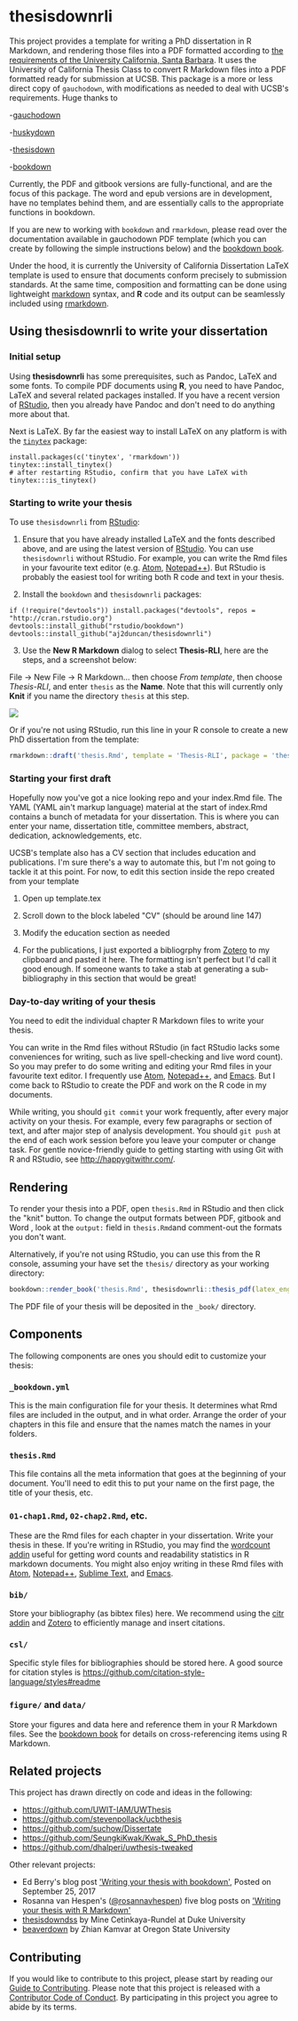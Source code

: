  

# thesisdownrli 

This project provides a template for writing a PhD dissertation in R Markdown, and rendering those files into a PDF formatted according to [the requirements of the University California, Santa Barbara](http://www.graddiv.ucsb.edu/academic/Filing-Your-Thesis-Dissertation-DMA-Document). It uses the University of California Thesis Class to convert R Markdown files into a PDF formatted ready for submission at UCSB. This package is a more or less direct copy of `gauchodown`, with modifications as needed to deal with UCSB's requirements.  Huge thanks to

-[gauchodown](https://github.com/kmillage/gauchodown) 

-[huskydown](https://github.com/benmarwick/huskydown)

-[thesisdown](https://github.com/ismayc/thesisdown) 

-[bookdown](https://github.com/rstudio/bookdown)

Currently, the PDF and gitbook versions are fully-functional, and are the focus of this package. The word and epub versions are in development, have no templates behind them, and are essentially calls to the appropriate functions in bookdown.

If you are new to working with `bookdown` and `rmarkdown`, please read over the documentation available in gauchodown PDF template (which you can create by following the simple instructions below) and the [bookdown book](https://bookdown.org/yihui/bookdown/).

Under the hood, it is currently the University of California Dissertation LaTeX template is used to ensure that documents conform precisely to submission standards. At the same time, composition and formatting can be done using lightweight [markdown](http://rmarkdown.rstudio.com/authoring_basics.html) syntax, and **R** code and its output can be seamlessly included using [rmarkdown](http://rmarkdown.rstudio.com).

## Using thesisdownrli to write your dissertation

### Initial setup

Using **thesisdownrli** has some prerequisites, such as Pandoc, LaTeX and some fonts. To compile PDF documents using **R**, you need to have Pandoc, LaTeX and several related packages installed. If you have a recent version of  [RStudio](http://www.rstudio.com/products/rstudio/download/), then you already have Pandoc and don't need to do anything more about that. 

Next is LaTeX. By far the easiest way to install LaTeX on any platform is with the [`tinytex`](https://yihui.name/tinytex/) package:

```
install.packages(c('tinytex', 'rmarkdown'))
tinytex::install_tinytex()
# after restarting RStudio, confirm that you have LaTeX with 
tinytex:::is_tinytex()
```

### Starting to write your thesis

To use `thesisdownrli` from [RStudio](http://www.rstudio.com/products/rstudio/download/):

1) Ensure that you have already installed LaTeX and the fonts described above, and are using the latest version of [RStudio](http://www.rstudio.com/products/rstudio/download/). You can use `thesisdownrli` without RStudio. For example, you can write the Rmd files in your favourite text editor (e.g. [Atom](https://atom.io/), [Notepad++](https://notepad-plus-plus.org/)). But RStudio is probably the easiest tool for writing both R code and text in your thesis. 

2) Install the `bookdown` and `thesisdownrli` packages: 

```
if (!require("devtools")) install.packages("devtools", repos = "http://cran.rstudio.org")
devtools::install_github("rstudio/bookdown")
devtools::install_github("aj2duncan/thesisdownrli")
```

3) Use the **New R Markdown** dialog to select **Thesis-RLI**, here are the steps, and a screenshot below:

File -> New File -> R Markdown... then choose *From template*, then choose *Thesis-RLI*, and enter `thesis` as the **Name**. Note that this will currently only **Knit** if you name the directory `thesis` at this step. 

![](Thesis-RLI.png)

Or if you're not using RStudio, run this line in your R console to create a new PhD dissertation from the template:

```r
rmarkdown::draft('thesis.Rmd', template = 'Thesis-RLI', package = 'thesisdownrli', create_dir = TRUE)
```

### Starting your first draft

Hopefully now you've got a nice looking repo and your index.Rmd file. The YAML (YAML ain't markup language) material at the start of index.Rmd contains a bunch of metadata for your dissertation. This is where you can enter your name, dissertation title, committee members, abstract, dedication, acknowledgements, etc. 

UCSB's template also has a CV section that includes education and publications. I'm sure there's a way to automate this, but I'm not going to tackle it at this point. For now, to edit this section inside the repo created from your template

1. Open up template.tex

2. Scroll down to the block labeled "CV" (should be around line 147)

3. Modify the education section as needed

4. For the publications, I just exported a bibliogrphy from [Zotero](http://zotero.org/) to my clipboard and pasted it here. The formatting isn't perfect but I'd call it good enough. If someone wants to take a stab at generating a sub-bibliography in this section that would be great!


### Day-to-day writing of your thesis 

You need to edit the individual chapter R Markdown files to write your thesis. 

You can write in the Rmd files without RStudio (in fact RStudio lacks some conveniences for writing, such as live spell-checking and live word count). So you may prefer to do some writing and editing your Rmd files in your favourite text editor. I frequently use [Atom](https://atom.io/), [Notepad++](https://notepad-plus-plus.org/), and [Emacs](https://www.gnu.org/software/emacs/). But I come back to RStudio to create the PDF and work on the R code in my documents. 

While writing, you should `git commit` your work frequently, after every major activity on your thesis. For example, every few paragraphs or section of text, and after major step of analysis development. You should `git push` at the end of each work session before you leave your computer or change task. For gentle novice-friendly guide to getting starting with using Git with R and RStudio, see <http://happygitwithr.com/>.

## Rendering

To render your thesis into a PDF, open `thesis.Rmd` in RStudio and then click the "knit" button. To change the output formats between PDF, gitbook and Word , look at the `output:` field in `thesis.Rmd`and comment-out the formats you don't want.

Alternatively, if you're not using RStudio, you can use this from the R console, assuming your have set the `thesis/` directory as your working directory:

```r
bookdown::render_book('thesis.Rmd', thesisdownrli::thesis_pdf(latex_engine = 'xelatex'))
```

The PDF file of your thesis will be deposited in the `_book/` directory.

## Components

The following components are ones you should edit to customize your thesis:

### `_bookdown.yml`

This is the main configuration file for your thesis. It determines what Rmd files are included in the output, and in what order. Arrange the order of your chapters in this file and ensure that the names match the names in your folders. 

### `thesis.Rmd`

This file contains all the meta information that goes at the beginning of your
document. You'll need to edit this to put your name on the first page, the title of your thesis, etc.

### `01-chap1.Rmd`, `02-chap2.Rmd`, etc.

These are the Rmd files for each chapter in your dissertation. Write your thesis in these. If you're writing in RStudio, you may find the [wordcount addin](https://github.com/benmarwick/wordcountaddin) useful for getting word counts and readability statistics in R markdown documents. You might also enjoy writing in these Rmd files with [Atom](https://atom.io/), [Notepad++](https://notepad-plus-plus.org/), [Sublime Text](https://www.sublimetext.com/), and [Emacs](https://www.gnu.org/software/emacs/). 

### `bib/`

Store your bibliography (as bibtex files) here. We recommend using the [citr addin](https://github.com/crsh/citr) and [Zotero](https://www.zotero.org/) to efficiently manage and insert citations. 

### `csl/`

Specific style files for bibliographies should be stored here. A good source for
citation styles is https://github.com/citation-style-language/styles#readme

### `figure/` and `data/`

Store your figures and data here and reference them in your R Markdown files. See the [bookdown book](https://bookdown.org/yihui/bookdown/) for details on cross-referencing items using R Markdown.

## Related projects

This project has drawn directly on code and ideas in the following:

- https://github.com/UWIT-IAM/UWThesis    
- https://github.com/stevenpollack/ucbthesis  
- https://github.com/suchow/Dissertate    
- https://github.com/SeungkiKwak/Kwak_S_PhD_thesis    
- https://github.com/dhalperi/uwthesis-tweaked     

Other relevant projects:

- Ed Berry's blog post ['Writing your thesis with bookdown'](https://eddjberry.netlify.com/post/writing-your-thesis-with-bookdown/), Posted on September 25, 2017    
- Rosanna van Hespen's ([@rosannavhespen](https://twitter.com/rosannavhespen?lang=en)) five blog posts on ['Writing your thesis with R Markdown'](https://rosannavanhespenresearch.wordpress.com/2016/02/03/writing-your-thesis-with-r-markdown-1-getting-started/)
- [thesisdowndss](https://github.com/mine-cetinkaya-rundel/thesisdowndss) by Mine Cetinkaya-Rundel at Duke University    
- [beaverdown](https://github.com/zkamvar/beaverdown) by Zhian Kamvar at Oregon State University

## Contributing

If you would like to contribute to this project, please start by reading our [Guide to Contributing](CONTRIBUTING.md). Please note that this project is released with a [Contributor Code of Conduct](CONDUCT.md). By participating in this project you agree to abide by its terms.

<!--
To update the PDF template stored in inst/ assuming we are at top level:

rmarkdown::draft('index.Rmd', template = 'thesis', package = 'thesisdownrli', create_dir = TRUE, edit = FALSE)

setwd('index')

bookdown::render_book('index.Rmd', thesisdownrli::thesis_pdf(latex_engine = 'xelatex'))

-->

